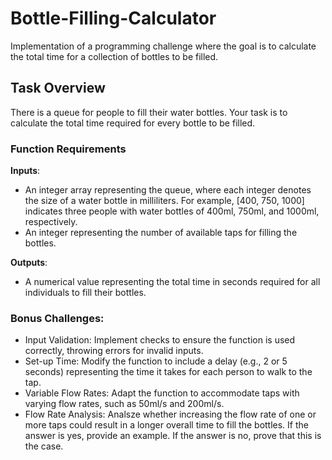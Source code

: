 # Bottle-Filling-Calculator

Implementation of a programming challenge where the goal is to calculate the total time for a collection of bottles to be filled. 

## Task Overview

There is a queue for people to fill their water bottles. Your task is to calculate the total time required for every bottle to be filled. 

### Function Requirements

**Inputs**:
- An integer array representing the queue, where each integer denotes the size of a water bottle in milliliters. For example, [400, 750, 1000] indicates three people with water bottles of 400ml, 750ml, and 1000ml, respectively.
- An integer representing the number of available taps for filling the bottles.

**Outputs**:
- A numerical value representing the total time in seconds required for all individuals to fill their bottles.

### Bonus Challenges:

- Input Validation: Implement checks to ensure the function is used correctly, throwing errors for invalid inputs.
- Set-up Time: Modify the function to include a delay (e.g., 2 or 5 seconds) representing the time it takes for each person to walk to the tap.
- Variable Flow Rates: Adapt the function to accommodate taps with varying flow rates, such as 50ml/s and 200ml/s.
- Flow Rate Analysis: Analsze whether increasing the flow rate of one or more taps could result in a longer overall time to fill the bottles. If the answer is yes, provide an example. If the answer is no, prove that this is the case.

